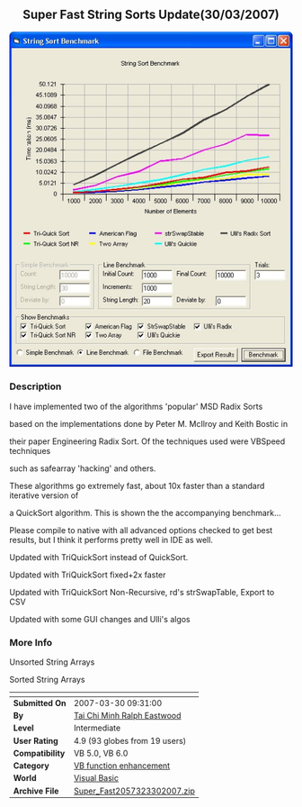 ﻿<div align="center">

## Super Fast String Sorts Update\(30/03/2007\)

<img src="PIC2007330132128325.jpg">
</div>

### Description

I have implemented two of the algorithms 'popular' MSD Radix Sorts

based on the implementations done by Peter M. McIlroy and Keith Bostic in

their paper Engineering Radix Sort. Of the techniques used were VBSpeed techniques

such as safearray 'hacking' and others.

These algorithms go extremely fast, about 10x faster than a standard iterative version of

a QuickSort algorithm. This is shown the the accompanying benchmark...

Please compile to native with all advanced options checked to get best results, but I think it performs pretty well in IDE as well.

Updated with TriQuickSort instead of QuickSort.

Updated with TriQuickSort fixed+2x faster

Updated with TriQuickSort Non-Recursive, rd's strSwapTable, Export to CSV

Updated with some GUI changes and Ulli's algos
 
### More Info
 
Unsorted String Arrays

Sorted String Arrays


<span>             |<span>
---                |---
**Submitted On**   |2007-03-30 09:31:00
**By**             |[Tai Chi Minh Ralph Eastwood](https://github.com/Planet-Source-Code/PSCIndex/blob/master/ByAuthor/tai-chi-minh-ralph-eastwood.md)
**Level**          |Intermediate
**User Rating**    |4.9 (93 globes from 19 users)
**Compatibility**  |VB 5\.0, VB 6\.0
**Category**       |[VB function enhancement](https://github.com/Planet-Source-Code/PSCIndex/blob/master/ByCategory/vb-function-enhancement__1-25.md)
**World**          |[Visual Basic](https://github.com/Planet-Source-Code/PSCIndex/blob/master/ByWorld/visual-basic.md)
**Archive File**   |[Super\_Fast2057323302007\.zip](https://github.com/Planet-Source-Code/tai-chi-minh-ralph-eastwood-super-fast-string-sorts-update-30-03-2007__1-67522/archive/master.zip)








